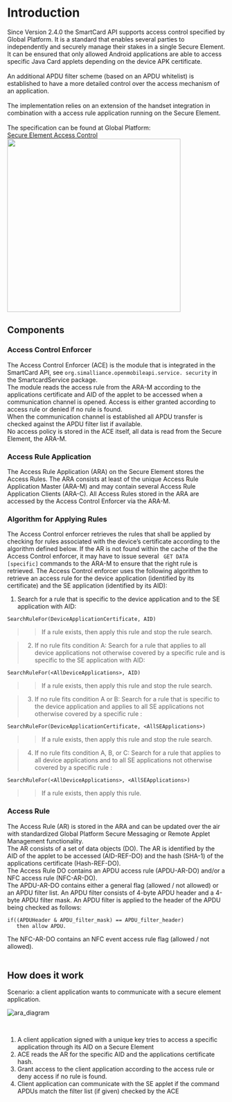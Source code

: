 # Introduction #


Since Version 2.4.0 the SmartCard API supports access control specified by Global Platform. It is a standard that enables several parties to independently and securely manage their stakes in a single Secure Element. It can be ensured that only allowed Android applications are able to access specific Java Card applets depending on the device APK certificate.<br>
<br>
An additional APDU filter scheme (based on an APDU whitelist) is established to have a more detailed control over the access mechanism of an application.<br>
<br>
The implementation relies on an extension of the handset integration in combination with a access rule application running on the Secure Element.<br>
<br>
The specification can be found at Global Platform:<br>
<a href='http://www.globalplatform.org/specificationsdevice.asp'>Secure Element Access Control</a>
<br />
<img src="https://cloud.githubusercontent.com/assets/11645011/6866185/192fbe86-d476-11e4-9a60-0544e848cd8e.png" height="400">


## Components ##

### Access Control Enforcer ###
The Access Control Enforcer (ACE) is the module that is integrated in the SmartCard API, see `org.simalliance.openmobileapi.service. security` in the SmartcardService package.<br />
The module reads the access rule from the ARA-M according to the applications certificate and AID of the applet to be accessed when a communication channel is opened. Access is either granted according to access rule or denied if no rule is found.<br />
When the communication channel is established all APDU transfer is checked against the APDU filter list if available.<br />
No access policy is stored in the ACE itself, all data is read from the Secure Element, the ARA-M.

### Access Rule Application ###
The Access Rule Application (ARA) on the Secure Element stores the Access Rules. The ARA consists at least of the unique Access Rule Application Master (ARA-M) and may contain several Access Rule Application Clients (ARA-C). All Access Rules stored in the ARA are accessed by the Access Control Enforcer via the ARA-M.

### Algorithm for Applying Rules ###
The Access Control enforcer retrieves the rules that shall be applied by checking for rules associated
with the device’s certificate according to the algorithm defined below. If the AR is not found within the
cache of the the Access Control enforcer, it may have to issue several ```
GET DATA  [specific]``` commands to the ARA-M
to ensure that the right rule is retrieved.
The Access Control enforcer uses the following algorithm to retrieve an access rule for the device application
(identified by its certificate) and the SE application (identified by its AID):
  1. Search for a rule that is specific to the device application and to the SE application with AID:
```
SearchRuleFor(DeviceApplicationCertificate, AID) 
```
> > If a rule exists, then apply this rule and stop the rule search.


> 2)  If  no rule fits condition A:  Search for a rule that applies to all device applications not otherwise covered by a specific rule and is specific to the SE application with AID:
```
SearchRuleFor(<AllDeviceApplications>, AID)
```
> > If a rule exists, then apply this rule and stop the rule search.


> 3)  If no rule fits condition A or B:  Search for a rule that is specific to the device application and applies to all SE applications not otherwise covered by a specific rule :
```
SearchRuleFor(DeviceApplicationCertificate, <AllSEApplications>) 
```
> > If a rule exists, then apply this rule and stop the rule search.


> 4)  If no rule fits condition A, B, or C:  Search for a rule that applies to all device applications and to all SE applications not otherwise covered by a specific rule :
```
SearchRuleFor(<AllDeviceApplications>, <AllSEApplications>) 
```
> > If a rule exists, then apply this rule.

### Access Rule ###
The Access Rule (AR) is stored in the ARA and can be updated over the air with standardized Global Platform Secure Messaging or Remote Applet Management functionality.<br />
The AR consists of a set of data objects (DO). The AR is identified by the AID of the applet to be accessed (AID-REF-DO) and the hash (SHA-1) of the applications certificate (Hash-REF-DO).<br /> The Access Rule DO contains an APDU access rule (APDU-AR-DO) and/or a NFC access rule (NFC-AR-DO). <br />The APDU-AR-DO contains either a general flag (allowed / not allowed) or an APDU filter list. An APDU filter consists of 4-byte APDU header and a 4-byte APDU filter mask. An APDU filter is applied to the header of the APDU being checked as follows:
```
if((APDUHeader & APDU_filter_mask) == APDU_filter_header) 
   then allow APDU.
```
The NFC-AR-DO contains an NFC event access rule flag (allowed / not allowed).
<br /><br />

## How does it work ##
Scenario: a client application wants to communicate with a secure element application.

![ara_diagram](https://cloud.githubusercontent.com/assets/11645011/6866178/0747152a-d476-11e4-9ae6-54ae7e2d2fbb.png)

<br />

1. A client application signed with a unique key tries to access a specific application through its AID on a Secure Element<br />
2. ACE reads the AR for the specific AID and the applications certificate hash.<br />
3. Grant access to the client application according to the access rule or deny access if no rule is found.<br />
4. Client application can communicate with the SE applet if the command APDUs match the filter list (if given) checked by the ACE<br />
